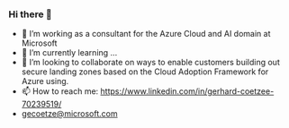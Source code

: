 ### Hi there 👋

- 🔭 I’m working as a consultant for the Azure Cloud and AI domain at Microsoft
- 🌱 I’m currently learning ...
- 👯 I’m looking to collaborate on ways to enable customers building out secure landing zones based on the Cloud Adoption Framework for Azure using.
- 📫 How to reach me: https://www.linkedin.com/in/gerhard-coetzee-70239519/
- gecoetze@microsoft.com

<!--
**gecoet/gecoet** is a ✨ _special_ ✨ repository because its `README.md` (this file) appears on your GitHub profile.

Here are some ideas to get you started:

- 🔭 I’m currently working on ...
- 🌱 I’m currently learning ...
- 👯 I’m looking to collaborate on ...
- 🤔 I’m looking for help with ...
- 💬 Ask me about ...
- 📫 How to reach me: ...
- 😄 Pronouns: ...
- ⚡ Fun fact: ...
-->
